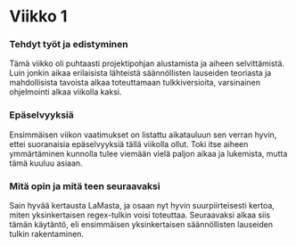 # Viikko 1

### Tehdyt työt ja edistyminen

Tämä viikko oli puhtaasti projektipohjan alustamista ja aiheen selvittämistä. Luin jonkin aikaa erilaisista lähteistä säännöllisten lauseiden teoriasta ja mahdollisista
tavoista alkaa toteuttamaan tulkkiversioita, varsinainen ohjelmointi alkaa viikolla kaksi.

### Epäselvyyksiä

Ensimmäisen viikon vaatimukset on listattu aikatauluun sen verran hyvin, ettei suoranaisia epäselvyyksiä tällä viikolla ollut. Toki itse aiheen ymmärtäminen kunnolla
tulee viemään vielä paljon aikaa ja lukemista, mutta tämä kuuluu asiaan.

### Mitä opin ja mitä teen seuraavaksi

Sain hyvää kertausta LaMasta, ja osaan nyt hyvin suurpiirteisesti kertoa, miten yksinkertaisen regex-tulkin voisi toteuttaa. Seuraavaksi alkaa siis tämän käytäntö,
eli ensimmäisen yksinkertaisen säännöllisten lauseiden tulkin rakentaminen.
